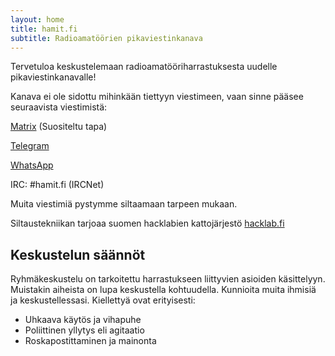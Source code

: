 ```yaml
---
layout: home
title: hamit.fi
subtitle: Radioamatöörien pikaviestinkanava
---
```

Tervetuloa keskustelemaan radioamatööriharrastuksesta uudelle pikaviestinkanavalle!

Kanava ei ole sidottu mihinkään tiettyyn viestimeen, vaan sinne pääsee seuraavista viestimistä:


[Matrix](https://matrix.to/#/#hamit:hacklab.fi?via=hacklab.fi&via=matrix.org) (Suositeltu tapa)

[Telegram]()

[WhatsApp](https://chat.whatsapp.com/Hkv4CW905HNGbJBdbVbfY7)

IRC: #hamit.fi (IRCNet)

Muita viestimiä pystymme siltaamaan tarpeen mukaan.

Siltaustekniikan tarjoaa suomen hacklabien kattojärjestö [hacklab.fi](https://hacklab.fi/)

## Keskustelun säännöt

Ryhmäkeskustelu on tarkoitettu harrastukseen liittyvien asioiden käsittelyyn. Muistakin aiheista on lupa keskustella kohtuudella. Kunnioita muita ihmisiä ja keskustellessasi. Kiellettyä ovat erityisesti:

* Uhkaava käytös ja vihapuhe
* Poliittinen yllytys eli agitaatio
* Roskapostittaminen ja mainonta
